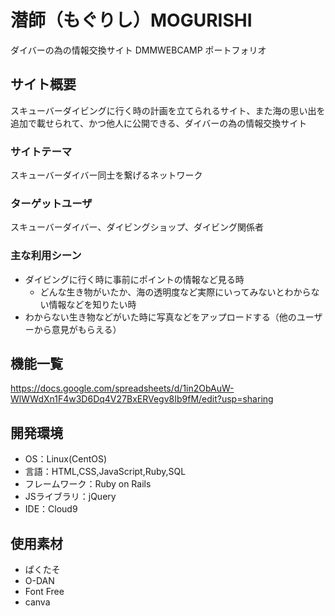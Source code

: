 # 潜師（もぐりし）MOGURISHI
ダイバーの為の情報交換サイト
DMMWEBCAMP ポートフォリオ

## サイト概要
スキューバーダイビングに行く時の計画を立てられるサイト、また海の思い出を追加で載せられて、かつ他人に公開できる、ダイバーの為の情報交換サイト

### サイトテーマ
スキューバーダイバー同士を繋げるネットワーク

### ターゲットユーザ
スキューバーダイバー、ダイビングショップ、ダイビング関係者

### 主な利用シーン
- ダイビングに行く時に事前にポイントの情報など見る時
  - どんな生き物がいたか、海の透明度など実際にいってみないとわからない情報などを知りたい時
- わからない生き物などがいた時に写真などをアップロードする（他のユーザーから意見がもらえる）

## 機能一覧
<https://docs.google.com/spreadsheets/d/1in2ObAuW-WlWWdXn1F4w3D6Dq4V27BxERVegv8Ib9fM/edit?usp=sharing>

## 開発環境
- OS：Linux(CentOS)
- 言語：HTML,CSS,JavaScript,Ruby,SQL
- フレームワーク：Ruby on Rails
- JSライブラリ：jQuery
- IDE：Cloud9

## 使用素材
- ぱくたそ
- O-DAN
- Font Free
- canva
